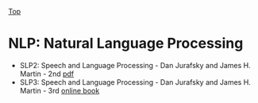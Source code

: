 [Top](index.md)

# NLP: Natural Language Processing

* SLP2: Speech and Language Processing - Dan Jurafsky and James H. Martin - 2nd [pdf](https://web.stanford.edu/~jurafsky/slp3/ed3book.pdf)
* SLP3: Speech and Language Processing - Dan Jurafsky and James H. Martin - 3rd [online book](https://web.stanford.edu/~jurafsky/slp3/)